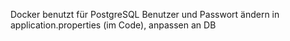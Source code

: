Docker benutzt für PostgreSQL
Benutzer und Passwort ändern in application.properties (im Code), anpassen an DB
